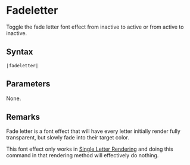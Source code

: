 # Fadeletter

Toggle the fade letter font effect from inactive to active or from active to inactive.

## Syntax

````
|fadeletter|
````

## Parameters

None.

## Remarks

Fade letter is a font effect that will have every letter initially render fully transparent, but slowly fade into their target color.

This font effect only works in [Single Letter Rendering](../../Letter%20Rendering%20Methods/Single%20Letter%20Rendering.md) and doing this command in that rendering method will effectively do nothing.
